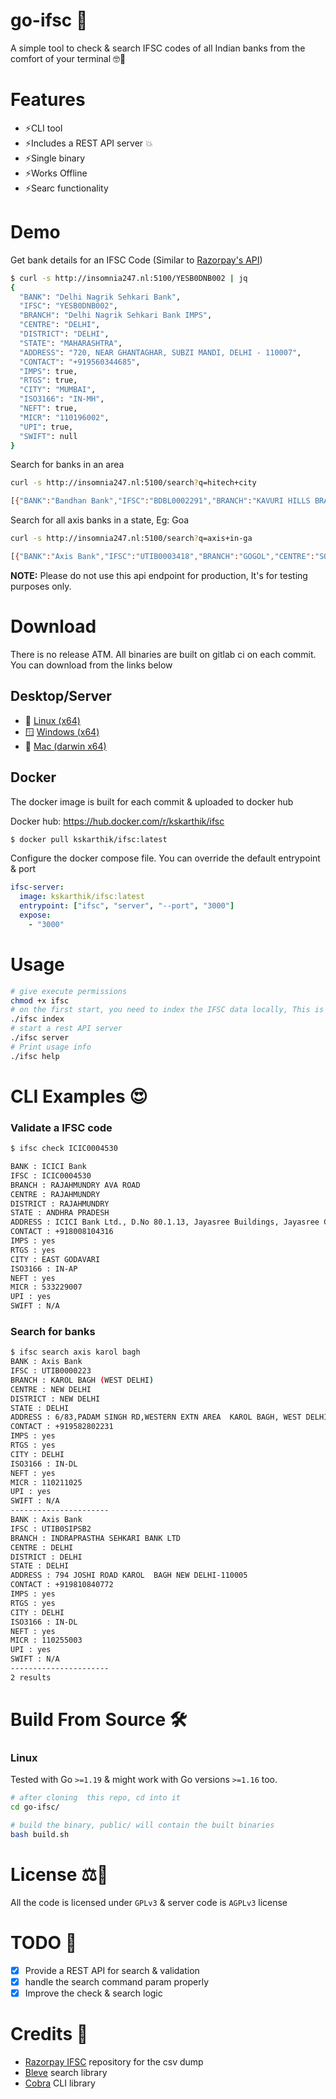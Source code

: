 # go-ifsc 🚀

A simple tool to check & search IFSC codes of all Indian banks from the comfort of your terminal 🤓💪

# Features

- ⚡CLI tool
- ⚡Includes a REST API server 💥
- ⚡Single binary
- ⚡Works Offline
- ⚡Searc functionality

# Demo

Get bank details for an IFSC Code (Similar to [Razorpay's API](https://ifsc.razorpay.com/))

```sh
$ curl -s http://insomnia247.nl:5100/YESB0DNB002 | jq
{
  "BANK": "Delhi Nagrik Sehkari Bank",
  "IFSC": "YESB0DNB002",
  "BRANCH": "Delhi Nagrik Sehkari Bank IMPS",
  "CENTRE": "DELHI",
  "DISTRICT": "DELHI",
  "STATE": "MAHARASHTRA",
  "ADDRESS": "720, NEAR GHANTAGHAR, SUBZI MANDI, DELHI - 110007",
  "CONTACT": "+919560344685",
  "IMPS": true,
  "RTGS": true,
  "CITY": "MUMBAI",
  "ISO3166": "IN-MH",
  "NEFT": true,
  "MICR": "110196002",
  "UPI": true,
  "SWIFT": null
}
```

Search for banks in an area

```sh
curl -s http://insomnia247.nl:5100/search?q=hitech+city

[{"BANK":"Bandhan Bank","IFSC":"BDBL0002291","BRANCH":"KAVURI HILLS BRANCH HYDERABAD","CENTRE":"HYDERABAD","DISTRICT":"HYDERABAD","STATE":"TELANGANA","ADDRESS":"2-44 2,MADHAPUR PRIDE,GUTTALA BEGUMPET,MADHAPUR,HITECH CITY MAIN ROAD,GROUND FLOOR,MADHAPUR POLICE STATION -500081,TELANGANA","CONTACT":"+913366090909","IMPS":true,"RTGS":true,"CITY":"HYDERABAD","ISO3166":"IN-TG","NEFT":true,"MICR":"500750012","UPI":true,"SWIFT":null},{"BANK":"Central Bank of India","IFSC":"CBIN0283164","BRANCH":"HITECH AGRICULTURAL FINANCE BRANCH","CENTRE":"BHOPAL","DISTRICT":"BHOPAL","STATE":"MADHYA PRADESH","ADDRESS":"9, ARERA HILL, JAIL ROAD, BHOPAL, DIST- BHOPAL, MADHYA PRADESH-462011","CONTACT":"+912222612008","IMPS":true,"RTGS":true,"CITY":"BHOPAL","ISO3166":"IN-MP","NEFT":true,"MICR":"462016022","UPI":true,"SWIFT":null}]
```

Search for all axis banks in a state, Eg: Goa

```sh
curl -s http://insomnia247.nl:5100/search?q=axis+in-ga

[{"BANK":"Axis Bank","IFSC":"UTIB0003418","BRANCH":"GOGOL","CENTRE":"SOUTH","DISTRICT":"SOUTH","STATE":"GOA","ADDRESS":"SHOP NO 12345 AR MANSION GOGOL","CONTACT":"+918326570622","IMPS":true,"RTGS":true,"CITY":"MARGAO","ISO3166":"IN-GA","NEFT":true,"MICR":"403211014","UPI":true,"SWIFT":null}]
```

**NOTE:** Please do not use this api endpoint for production, It's for testing purposes only.

# Download

There is no release ATM. All binaries are built on gitlab ci on each commit. You can download from the links below

## Desktop/Server

- 🐧 [Linux (x64)](https://kskarthik.gitlab.io/go-ifsc/linux/ifsc)
- 🪟 [Windows (x64)](https://kskarthik.gitlab.io/go-ifsc/win/ifsc.exe)
- 🍎 [Mac (darwin x64)](https://kskarthik.gitlab.io/go-ifsc/darwin/ifsc)

## Docker

The docker image is built for each commit & uploaded to docker hub

Docker hub: https://hub.docker.com/r/kskarthik/ifsc

```sh
$ docker pull kskarthik/ifsc:latest
```

Configure the docker compose file. You can override the default entrypoint & port

```yaml
ifsc-server:
  image: kskarthik/ifsc:latest
  entrypoint: ["ifsc", "server", "--port", "3000"]
  expose:
    - "3000"
```

# Usage

```bash
# give execute permissions
chmod +x ifsc
# on the first start, you need to index the IFSC data locally, This is not required for subsequent runs.
./ifsc index
# start a rest API server
./ifsc server
# Print usage info
./ifsc help
```

# CLI Examples 😍

### Validate a IFSC code

```bash
$ ifsc check ICIC0004530

BANK : ICICI Bank
IFSC : ICIC0004530
BRANCH : RAJAHMUNDRY AVA ROAD
CENTRE : RAJAHMUNDRY
DISTRICT : RAJAHMUNDRY
STATE : ANDHRA PRADESH
ADDRESS : ICICI Bank Ltd., D.No 80.1.13, Jayasree Buildings, Jayasree Garden, AVA Road, Rajahmundry, Dist. East Godavari, Andhra Pradesh.533103
CONTACT : +918008104316
IMPS : yes
RTGS : yes
CITY : EAST GODAVARI
ISO3166 : IN-AP
NEFT : yes
MICR : 533229007
UPI : yes
SWIFT : N/A
```

### Search for banks

```bash
$ ifsc search axis karol bagh
BANK : Axis Bank
IFSC : UTIB0000223
BRANCH : KAROL BAGH (WEST DELHI)
CENTRE : NEW DELHI
DISTRICT : NEW DELHI
STATE : DELHI
ADDRESS : 6/83,PADAM SINGH RD,WESTERN EXTN AREA  KAROL BAGH, WEST DELHI
CONTACT : +919582802231
IMPS : yes
RTGS : yes
CITY : DELHI
ISO3166 : IN-DL
NEFT : yes
MICR : 110211025
UPI : yes
SWIFT : N/A
----------------------
BANK : Axis Bank
IFSC : UTIB0SIPSB2
BRANCH : INDRAPRASTHA SEHKARI BANK LTD
CENTRE : DELHI
DISTRICT : DELHI
STATE : DELHI
ADDRESS : 794 JOSHI ROAD KAROL  BAGH NEW DELHI-110005
CONTACT : +919810840772
IMPS : yes
RTGS : yes
CITY : DELHI
ISO3166 : IN-DL
NEFT : yes
MICR : 110255003
UPI : yes
SWIFT : N/A
----------------------
2 results
```

# Build From Source 🛠️

### Linux

Tested with Go `>=1.19` & might work with Go versions `>=1.16` too.

```bash
# after cloning  this repo, cd into it
cd go-ifsc/

# build the binary, public/ will contain the built binaries
bash build.sh
```

# License ⚖️

All the code is licensed under `GPLv3` & server code is `AGPLv3` license

# TODO 📝

- [x] Provide a REST API for search & validation
- [x] handle the search command param properly
- [x] Improve the check & search logic

# Credits 🤝

- [Razorpay IFSC](https://github.com/razorpay/ifsc/releases) repository for the csv dump
- [Bleve](https://pkg.go.dev/github.com/blevesearch/bleve/v2) search library
- [Cobra](https://github.com/spf13/cobra) CLI library
